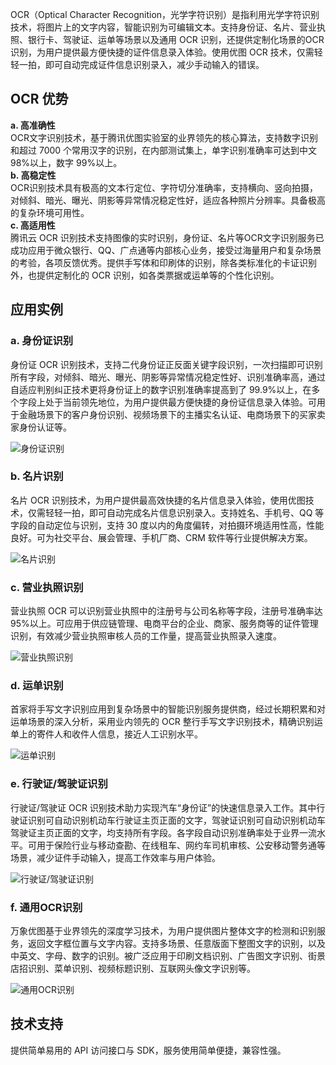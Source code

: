 OCR（Optical Character Recognition，光学字符识别）是指利用光学字符识别技术，将图片上的文字内容，智能识别为可编辑文本。支持身份证、名片、营业执照、银行卡、驾驶证、运单等场景以及通用 OCR 识别，还提供定制化场景的OCR 识别，为用户提供最方便快捷的证件信息录入体验。使用优图 OCR 技术，仅需轻轻一拍，即可自动完成证件信息识别录入，减少手动输入的错误。

## OCR 优势

**a. 高准确性**</br>OCR文字识别技术，基于腾讯优图实验室的业界领先的核心算法，支持数字识别和超过 7000 个常用汉字的识别，在内部测试集上，单字识别准确率可达到中文 98%以上，数字 99%以上。</br>**b. 高稳定性**</br>OCR识别技术具有极高的文本行定位、字符切分准确率，支持横向、竖向拍摄，对倾斜、暗光、曝光、阴影等异常情况稳定性好，适应各种照片分辨率。具备极高的复杂环境可用性。</br>**c. 高适用性**</br>腾讯云 OCR 识别技术支持图像的实时识别，身份证、名片等OCR文字识别服务已成功应用于微众银行、QQ、广点通等内部核心业务，接受过海量用户和复杂场景的考验，各项反馈优秀。提供手写体和印刷体的识别，除各类标准化的卡证识别外，也提供定制化的 OCR 识别，如各类票据或运单等的个性化识别。
 
## 应用实例

### a. 身份证识别
身份证 OCR 识别技术，支持二代身份证正反面关键字段识别，一次扫描即可识别所有字段，对倾斜、暗光、曝光、阴影等异常情况稳定性好、识别准确率高，通过自适应判别纠正技术更将身份证上的数字识别准确率提高到了 99.9%以上，在多个字段上处于当前领先地位，为用户提供最方便快捷的身份证信息录入体验。可用于金融场景下的客户身份识别、视频场景下的主播实名认证、电商场景下的买家卖家身份认证等。


![身份证识别](https://mc.qcloudimg.com/static/img/dfc1bcdd3be822b730eb347b17f5f55f/image.jpg)

### b. 名片识别
名片 OCR 识别技术，为用户提供最高效快捷的名片信息录入体验，使用优图技术，仅需轻轻一拍，即可自动完成名片信息识别录入。支持姓名、手机号、QQ 等字段的自动定位与识别，支持 30 度以内的角度偏转，对拍摄环境适用性高，性能良好。可为社交平台、展会管理、手机厂商、CRM 软件等行业提供解决方案。


![名片识别](https://mc.qcloudimg.com/static/img/dd9ecbcb093fe51b8c3e9cf38be1eb69/image.jpg)

### c. 营业执照识别

营业执照 OCR 可以识别营业执照中的注册号与公司名称等字段，注册号准确率达 95%以上。可应用于供应链管理、电商平台的企业、商家、服务商等的证件管理识别，有效减少营业执照审核人员的工作量，提高营业执照录入速度。

![营业执照识别](https://open.youtu.qq.com/content/img/introduce/image_identify/b_2.3%E8%90%A5%E4%B8%9A%E6%89%A7%E7%85%A7.jpg)
### d. 运单识别

首家将手写文字识别应用到复杂场景中的智能识别服务提供商，经过长期积累和对运单场景的深入分析，采用业内领先的 OCR 整行手写文字识别技术，精确识别运单上的寄件人和收件人信息，接近人工识别水平。

![运单识别](https://mc.qcloudimg.com/static/img/2cc0584a933e178b56029b35df497d0d/image.png)

###  e. 行驶证/驾驶证识别
行驶证/驾驶证 OCR 识别技术助力实现汽车“身份证”的快速信息录入工作。其中行驶证识别可自动识别机动车行驶证主页正面的文字，驾驶证识别可自动识别机动车驾驶证主页正面的文字，均支持所有字段。各字段自动识别准确率处于业界一流水平。可用于保险行业与移动查勘、在线租车、网约车司机审核、公安移动警务通等场景，减少证件手动输入，提高工作效率与用户体验。


![行驶证/驾驶证识别](https://open.youtu.qq.com/content/img/introduce/image_identify/b_2.4%E8%A1%8C%E9%A9%B6%E8%AF%81.jpg)

###  f. 通用OCR识别
万象优图基于业界领先的深度学习技术，为用户提供图片整体文字的检测和识别服务，返回文字框位置与文字内容。支持多场景、任意版面下整图文字的识别，以及中英文、字母、数字的识别。被广泛应用于印刷文档识别、广告图文字识别、街景店招识别、菜单识别、视频标题识别、互联网头像文字识别等。


![通用OCR识别](https://open.youtu.qq.com/content/img/introduce/image_identify/b_2.6%E9%80%9A%E7%94%A8OCR.jpg)

## 技术支持
提供简单易用的 API 访问接口与 SDK，服务使用简单便捷，兼容性强。